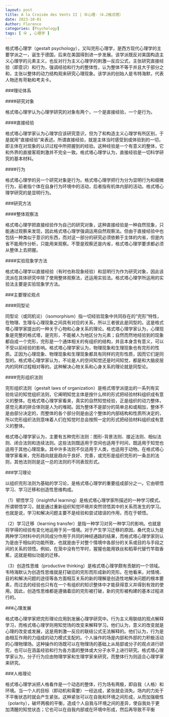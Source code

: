 ```yaml
---
layout: post
title: A la Croisée des Vents II | 伞心理-（4.2格式塔）
date: 2023-10-01
Author: Florence
categories: [Psychology]
tags: [ 伞 , 心理学 ]
---
```


格式塔心理学（gestalt psychology），又叫完形心理学，是西方现代心理学的主要学派之一，诞生于德国，后来在美国得到进一步发展。该学派既反对美国构造主义心理学的元素主义，也反对行为主义心理学的刺激—反应公式，主张研究直接经验（即意识）和行为，强调经验和行为的整体性，认为整体不等于并且大于部分之和，主张以整体的动力结构观来研究心理现象。该学派的创始人是韦特海默，代表人物还有苛勒和考夫卡。

###理论体系

####研究对象

格式塔心理学认为心理学研究的对象有两个，一个是直接经验，一个是行为。

####直接经验

格式塔心理学家认为心理学应该研究意识，但为了和构造主义心理学有所区别，于是就用“直接经验”来表述。所谓直接经验，就是主体当时感受到或体验到的一切，即主体在对现象的认识过程中所把握到的经验。这种经验是一个有意义的整体，它和外界的直接客观刺激并不完全一致。格式塔心理学认为，直接经验是一切科学研究的基本材料。

####行为

格式塔心理学的另一个研究对象是行为。格式塔心理学把行为分为显明行为和细微行为，前者指个体在自身行为环境中的活动，后者指有机体内部的活动。格式塔心理学研究的是显明行为。

###研究方法

####整体观察法

格式塔心理学把直接经验作为自己的研究对象，这种直接经验是一种自然现象，只能通过观察来发现，因此格式塔心理学强调运用自然观察法。但由于直接经验中也包括一种类似于意识的东西，而对这一部分的研究必须依赖于主体的内省，但是内省不能用作分析，只能用来观察。不管是观察还是内省，格式塔心理学要求都必须从整体上去把握。

####实验现象学方法

格式塔心理学以直接经验（有时也称现象经验）和显明行为作为研究对象，因此该流派在具体研究中除了使用整体观察法，还运用实验法。格式塔心理学所运用的实验法主要是实验现象学方法。

###主要理论观点

####同型论

同型论（或同机论）（isomorphism）指一切经验现象中共同存在的“完形”特性，在物理、生理与心理现象之间具有对应的关系，所以三者彼此是同型的。这是格式塔心理学家提出的一种关于心物和心身关系的理论。格式塔心理学家认为，心理现象是完整的格式塔，是完形，不能被人为地区分为元素；自然而然地经验到的现象都自成一个完形，完形是一个通体相关的有组织的结构，并且本身含有意义，可以不受以前经验的影响。格式塔心理学家认为，物理现象和生理现象也有完形的性质。正因为心理现象、物理现象和生理现象都具有同样的完形性质，因而它们是同型的。格式塔心理学家认为，不论是人的空间知觉还是时间知觉，都是和大脑皮层内的同样过程相对等的。这种解决心物关系和心身关系的理论就是同型论。

####完形组织法则

完形组织法则（gestalt laws of organization）是格式塔学派提出的一系列有实验佐证的知觉组织法则，它阐明知觉主体是按什么样的形式把经验材料组织成有意义的整体。在格式塔心理学家看来，真实的自然知觉经验，正是组织的动力整体，感觉元素的拼合体则是人为的堆砌。因为整体不是部分的简单总和或相加，整体不是由部分决定的，而整体的各个部分则是由这个整体的内部结构和性质所决定的，所以完形组织法则意味着人们在知觉时总会按照一定的形式把经验材料组织成有意义的整体。

格式塔心理学家认为，主要有五种完形法则：图形-背景法则、接近法则、相似法则、闭合法则和连续法则。这些法则既适用于空间也适用于时间，既适用于知觉也适用于其他心理现象。其中许多法则不仅适用于人类，也适用于动物。在格式塔心理学家看来，完形趋向就是趋向于良好、完善，或完形是组织完形的一条总的法则，其他法则则是这一总的法则的不同表现形式。

###学习理论

以组织完形法则为基础的学习论，是格式塔心理学的重要组成部分之一。它由顿悟学习、学习迁移和创造性思维构成。

（1）顿悟学习（insightful learning）是格式塔心理学家所描述的一种学习模式。所谓顿悟学习，就是通过重新组织知觉环境并突然领悟其中的关系而发生的学习。也就是说，学习和解决问题主要不是经验和尝试错误的作用，而在于顿悟。

（2）学习迁移（learning transfer）是指一种学习对另一种学习的影响。也就是将学得的经验有变化地运用于另一情境。对于产生学习迁移的原因，桑代克认为是两种学习材料中的共同成分作用于共同的神经通路的结果，而格式塔心理学家则认为是由于相似的功能所致，也就是由于对整个情境中各部分的关系或目的与手段之间的关系的领悟。例如，在笼中没有竹竿时，猩猩也能用铁丝和稻草代替竹竿取香蕉，这就是相似功能的迁移。

（3）创造性思维（productive thinking）是格式塔心理学颇有贡献的一个领域。韦特海默认为创造性思维就是打破旧的完形而形成新的完形。在他看来，对情境、目的和解决问题的途径等各方面相互关系的新的理解是创造性地解决问题的根本要素，而过去的经验也只有在一个有组织的知识整体中才能获得意义并得到有效的使用。因此，创造性思维都是遵循着旧的完形被打破，新的完形被构建的基本过程进行的。

###心理发展

格式塔心理学家把完形理论应用到发展心理学研究中。行为主义用联结的观点解释学习，而格式塔心理学则用知觉场的改变来解释学习。他们认为，意义的改变就是心理的改变或发展，这是用刺激—反应的联结公式无法解释的。他们认为，行为是由相互作用的力组成的动力模式支配的。个人操作的场是内部和外部的力积极活动的心理物理场。这种操作的场既可以在物理场的基础上从局部或分子的观点进行研究，也可以在涵盖经验和行为各方面的整体或大分子水平上进行研究。格式塔心理学家认为，分子行为应由物理学家和生理学家来研究，而整体行为则适合心理学家来研究。

###人格理论

格式塔心理学派把人格看作是一个动态的整体，行为场有两极，即自我（人格）和环境。当一个人的目标（即动机和需要）一经达成，紧张就会消失。场内的力处于不平衡状态时就会产生紧张。这种紧张可以在自我和环境之间形成，从而加强极性（polarity），破坏两极的平衡，造成个人自我与环境之间的差异，使自我处于更加清醒的知觉状态；它也可以在自我内部或在环境中形成，然后再导致不平衡
